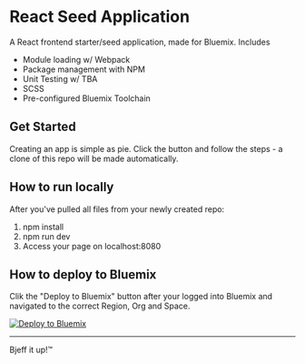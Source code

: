 # React Seed Application
A React frontend starter/seed application, made for Bluemix. Includes
- Module loading w/ Webpack
- Package management with NPM
- Unit Testing w/ TBA
- SCSS
- Pre-configured Bluemix Toolchain

## Get Started
Creating an app is simple as pie. Click the button and follow the steps - a clone of this repo will be made automatically.

## How to run locally
After you've pulled all files from your newly created repo:
1. npm install
3. npm run dev
4. Access your page on localhost:8080

## How to deploy to Bluemix
Clik the "Deploy to Bluemix" button after your logged into Bluemix and navigated to the correct Region, Org and Space.

[![Deploy to Bluemix](https://bluemix.net/deploy/button.png)](https://console.ng.bluemix.net/devops/setup/deploy/?repository=https://github.com/larshnordli/react-seed-app)

----
Bjeff it up!™
